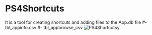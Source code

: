 # PS4Shortcuts

It is a tool for creating shortcuts and adding files to the App.db file
#- tbl_appinfo.csv
#- tbl_appbrowse_csv
![PS4Shortcutsy](https://github.com/Master-s/PS4Shortcuts/assets/49209220/13231c33-0bf7-4721-9cdf-8ebcb550257e)
